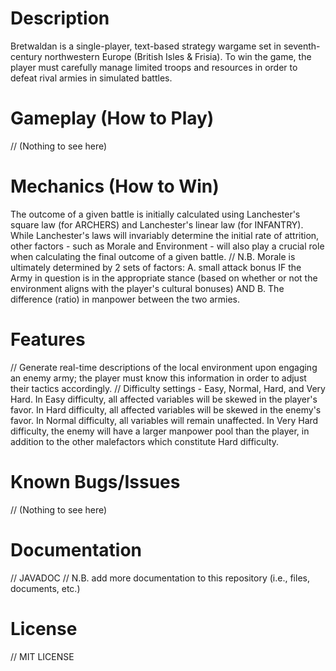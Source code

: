 # Description
Bretwaldan is a single-player, text-based strategy wargame set in seventh-century northwestern Europe (British Isles & Frisia). To win the game, the player must carefully manage limited troops and resources in order to defeat rival armies in simulated battles.
# Gameplay (How to Play)
// (Nothing to see here)
# Mechanics (How to Win)
The outcome of a given battle is initially calculated using Lanchester's square law (for ARCHERS) and Lanchester's linear law (for INFANTRY). While Lanchester's laws will invariably determine the initial rate of attrition, other factors - such as Morale and Environment - will also play a crucial role when calculating the final outcome of a given battle.
// N.B. Morale is ultimately determined by 2 sets of factors: A. small attack bonus IF the Army in question is in the appropriate stance (based on whether or not the environment aligns with the player's cultural bonuses) AND B. The difference (ratio) in manpower between the two armies.
# Features
// Generate real-time descriptions of the local environment upon engaging an enemy army; the player must know this information in order to adjust their tactics accordingly.
// Difficulty settings - Easy, Normal, Hard, and Very Hard. In Easy difficulty, all affected variables will be skewed in the player's favor. In Hard difficulty, all affected variables will be skewed in the enemy's favor. In Normal difficulty, all variables will remain unaffected. In Very Hard difficulty, the enemy will have a larger manpower pool than the player, in addition to the other malefactors which constitute Hard difficulty.
# Known Bugs/Issues
// (Nothing to see here)
# Documentation
// JAVADOC
// N.B. add more documentation to this repository (i.e., files, documents, etc.)
# License
// MIT LICENSE
